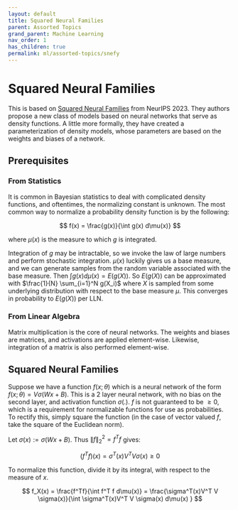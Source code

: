 ```yaml
---
layout: default
title: Squared Neural Families
parent: Assorted Topics
grand_parent: Machine Learning
nav_order: 1
has_children: true
permalink: ml/assorted-topics/snefy
---
```


# Squared Neural Families

This is based on [Squared Neural Families](https://arxiv.org/pdf/2305.13552.pdf) from NeurIPS 2023. They authors propose a new class of models based on neural networks that serve as density functions. A little more formally, they have created a parameterization of density models, whose parameters are based on the weights and biases of a network.

## Prerequisites

### From Statistics 

It is common in Bayesian statistics to deal with complicated density functions, and oftentimes, the normalizing constant is unknown. The most common way to normalize a probability density function is by the following:

$$
f(x) = \frac{g(x)}{\int g(x) d\mu(x)} 
$$

where $\mu(x)$ is the measure to which $g$ is integrated.

Integration of $g$ may be intractable, so we invoke the law of large numbers and perform stochastic integration. $\mu(x)$ luckily gives us a base measure, and we can generate samples from the random variable associated with the base measure. Then $\int g(x)d\mu(x) = E(g(X))$. So $E(g(X))$ can be approximated with $\frac{1}{N} \sum_{i=1}^N g(X_i)$ where $X$ is sampled from some underlying distribution with respect to the base measure $\mu$. This converges in probability to $E(g(X))$ per LLN.

### From Linear Algebra

Matrix multiplication is the core of neural networks. The weights and biases are matrices, and activations are applied element-wise. Likewise, integration of a matrix is also performed element-wise.


## Squared Neural Families

Suppose we have a function $f(x; \theta)$ which is a neural network of the form $f(x; \theta) = V\sigma(Wx +B)$. This is a 2 layer neural network, with no bias on the second layer, and activation function $\sigma(.)$. $f$ is not guaranteed to be $\geq 0$, which is a requirement for normalizable functions for use as probabilities. To rectify this, simply square the function (in the case of vector valued $f$, take the square of the Euclidean norm).

Let $\sigma(x) := \sigma(Wx+B)$. Thus $\|f\|_2^2 = f^T f$ gives:

$$
(f^T f)(x) = \sigma^T(x)V^T V \sigma(x) \geq 0
$$

To normalize this function, divide it by its integral, with respect to the measure of $x$.

$$
f_X(x) = \frac{f^Tf}{\int f^T f d\mu(x)} = \frac{\sigma^T(x)V^T V \sigma(x)}{\int \sigma^T(x)V^T V \sigma(x) d\mu(x) }
$$


